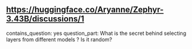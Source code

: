 ## https://huggingface.co/Aryanne/Zephyr-3.43B/discussions/1

contains_question: yes
question_part: What is the secret behind selecting layers from different models ?
Is it random?